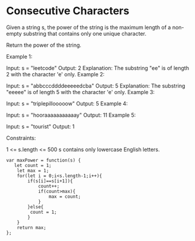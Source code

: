 # Consecutive Characters

Given a string s, the power of the string is the maximum length of a non-empty substring that contains only one unique character.

Return the power of the string.



Example 1:

Input: s = "leetcode"
Output: 2
Explanation: The substring "ee" is of length 2 with the character 'e' only.
Example 2:

Input: s = "abbcccddddeeeeedcba"
Output: 5
Explanation: The substring "eeeee" is of length 5 with the character 'e' only.
Example 3:

Input: s = "triplepillooooow"
Output: 5
Example 4:

Input: s = "hooraaaaaaaaaaay"
Output: 11
Example 5:

Input: s = "tourist"
Output: 1


Constraints:

1 <= s.length <= 500
s contains only lowercase English letters.

```
var maxPower = function(s) {
   let count = 1;
    let max = 1;
    for(let i = 0;i<s.length-1;i++){
        if(s[i]==s[i+1]){
            count++;
            if(count>max){
                max = count;
            }
        }else{
         count = 1;
        }
    }
    return max;
};
```
